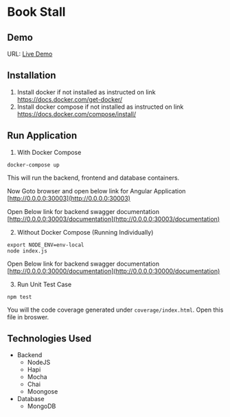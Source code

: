 # Book Stall

## Demo
URL: [Live Demo](http://18.217.200.195:30003/documentation)

## Installation
1. Install docker if not installed as instructed on link https://docs.docker.com/get-docker/
2. Install docker compose if not installed as instructed on link https://docs.docker.com/compose/install/

## Run Application

1. With Docker Compose
```
docker-compose up
```
This will run the backend, frontend and database containers.

Now Goto browser and open below link for Angular Application
[http://0.0.0.0:30003](http://0.0.0.0:30003)

Open Below link for backend swagger documentation
[http://0.0.0.0:30003/documentation](http://0.0.0.0:30003/documentation)

2. Without Docker Compose (Running Individually)
```
export NODE_ENV=env-local
node index.js
```
Open Below link for backend swagger documentation
[http://0.0.0.0:30000/documentation](http://0.0.0.0:30000/documentation)

3. Run Unit Test Case
```
npm test
```
You will the code coverage generated under ```coverage/index.html```. Open this file in broswer.
## Technologies Used
* Backend
  * NodeJS
  * Hapi
  * Mocha
  * Chai
  * Moongose
* Database
  * MongoDB


